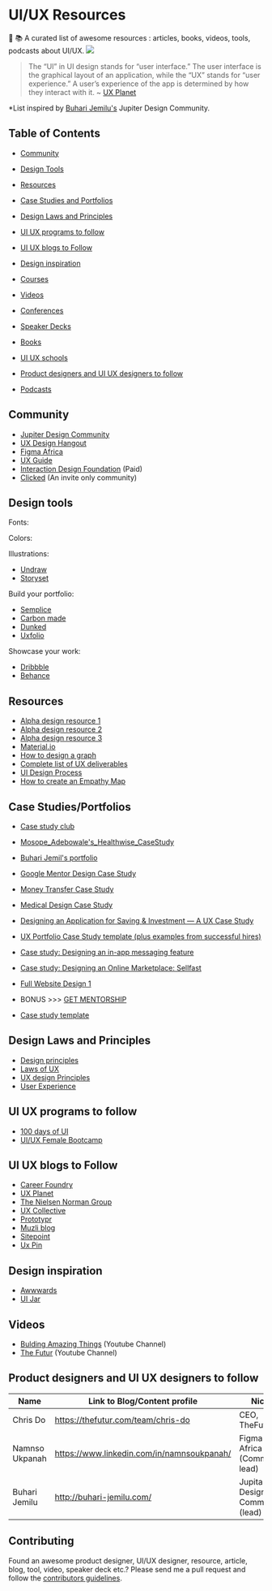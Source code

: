 # UI/UX Resources
📔 📚 A curated list of awesome resources : articles, books, videos, tools, podcasts about UI/UX.
![](https://res.cloudinary.com/pediomo/image/upload/v1607170403/UI_UX_resources_qbtjhk.png)

> The “UI” in UI design stands for “user interface.” The user interface is the graphical layout of an application, while the “UX” stands for “user experience.” A user’s experience of the app is determined by how they interact with it. ~ [UX Planet](https://uxplanet.org/what-is-ui-vs-ux-design-and-the-difference-d9113f6612de)

*List inspired by [Buhari Jemilu's](https://www.linkedin.com/in/jemilu-buhari/) Jupiter Design Community.

## Table of Contents
- [Community](#community)
- [Design Tools](#design-tools)
- [Resources](#resources)
- [Case Studies and Portfolios](#case-studies-and-portfolios)
- [Design Laws and Principles](#design-laws-and-principles)
- [UI UX programs to follow](#ui-ux-programs-to-follow)
- [UI UX blogs to Follow](#ui-ux-blogs-to-follow)
- [Design inspiration](#design-inspiration)

- [Courses](#courses)
- [Videos](#videos)
- [Conferences](#conferences)
- [Speaker Decks](#speaker-decks)
- [Books](#books)
- [UI UX schools](#ui-ux-schools)
- [Product designers and UI UX designers to follow](#product-designers-and-ui-ux-designers-to-follow)
- [Podcasts](#podcasts)

## Community
* [Jupiter Design Community](https://chat.whatsapp.com/Ku4SUjSmc4zIAg5XzffEcs)
* [UX Design Hangout](https://designerhangout.co?mwr=3a1f1519/)
* [Figma Africa](https://foflagos.slack.com/)
* [UX Guide](https://ux.guide/)
* [Interaction Design Foundation](https://www.interaction-design.org/career) (Paid)
* [Clicked](https://beta.clicked.com/create-clicked-account/?ref=322) (An invite only community)


## Design tools

Fonts:

Colors:

Illustrations:
* [Undraw](undraw.co)
* [Storyset](https://storyset.com/)


Build your portfolio:
* [Semplice](https://www.semplice.com/)
* [Carbon made](https://carbonmade.com/)
* [Dunked](https://dunked.com/)
* [Uxfolio](https://www.uxfol.io/)

Showcase your work:
* [Dribbble](https://dribbble.com/)
* [Behance](https://www.behance.net/)


## Resources
* [Alpha design resource 1](https://www.designresourc.es/)
* [Alpha design resource 2](https://medium.com/@calderaricaio/growing-list-of-design-resources-67c72a5d4f56)
* [Alpha design resource 3](https://www.notion.so/Design-Resources-0e19f815785245ac9cf6a50355f2cb10)
* [Material.io](http://material.io/)
* [How to design a graph](https://www.youtube.com/watch?v=eVy36sR29g4)
* [Complete list of UX deliverables](https://uxplanet.org/a-complete-list-of-ux-deliverables-d62ccf1de434)
* [UI Design Process](https://medium.com/nyc-design/ux-ui-design-process-for-beginner-753952bb2241)
* [How to create an Empathy Map](https://www.nngroup.com/articles/empathy-mapping/)

## Case Studies/Portfolios
* [Case study club](https://www.casestudy.club/case-studies/quill-app-case-study)
* [Mosope_Adebowale's_Healthwise_CaseStudy](https://mosopeadebowale.com/wp-content/uploads/2019/09/Mosope_Adebowale_Healthwise_CaseStudy.pdf)
* [Buhari Jemil's portfolio](http://buhari-jemilu.com/)
* [Google Mentor Design Case Study](https://www.behance.net/gallery/90958309/Google-Mentor-Design-Case-Study)
* [Money Transfer Case Study](https://www.behance.net/gallery/95491533/Money-transfer-A-Better-Way-to-Handle-Your-Money)
* [Medical Design Case Study](https://www.behance.net/gallery/91410737/Medico-Online-Medical-Services-Case-Study)
* [Designing an Application for Saving & Investment — A UX Case Study](https://dedamioloketuyi.medium.com/designing-an-application-for-saving-investment-tailored-to-millenials-a-ux-case-study-b83403648932)
* [UX Portfolio Case Study template (plus examples from successful hires)](https://uxplanet.org/ux-portfolio-case-study-template-plus-examples-from-successful-hires-86d5b0faa2d6)
* [Case study: Designing an in-app messaging feature](https://medium.com/design-bootcamp/a-ux-case-study-on-carbon-an-in-app-messaging-feature-7b5c819982aa)
* [Case study: Designing an Online Marketplace: Sellfast](https://medium.com/design-bootcamp/ui-ux-case-study-sellfast-2537fcb05872)


* [Full Website Design 1](https://www.behance.net/gallery/95636783/Enclave-Online-Dating-App)

* BONUS >>> [GET MENTORSHIP](https://adplist.org/mentors)
* [Case study template](https://uxdesign.cc/case-study-template-8832941a9d1b?source=bookmarks---------5----------------------------)



## Design Laws and Principles
* [Design principles](https://principles.design/)
* [Laws of UX](https://lawsofux.com)
* [UX design Principles](https://99designs.com/blog/web-digital/ux-design-principles/)
* [User Experience](https://www.nickkolenda.com/user-experience/)

## UI UX programs to follow
* [100 days of UI](https://www.dailyui.co/)
* [UI/UX Female Bootcamp](http://howican.tech/)

## UI UX blogs to Follow
* [Career Foundry](https://careerfoundry.com/en/blog/ux-design/)
* [UX Planet](https://uxplanet.org/)
* [The Nielsen Norman Group](https://www.nngroup.com/articles/)
* [UX Collective](https://uxdesign.cc/)
* [Prototypr](https://blog.prototypr.io/)
* [Muzli blog](https://medium.muz.li/)
* [Sitepoint](https://www.sitepoint.com/design-ux/)
* [Ux Pin](https://www.uxpin.com/studio/blog/guide-design-consistency-best-practices-ui-ux-designers/)


## Design inspiration
* [Awwwards](https://www.awwwards.com/)
* [UI Jar](https://uijar.com/)

## Videos
* [Bulding Amazing Things](https://www.youtube.com/channel/UCbVPTU8fv7e0EjGeQFbIsJA) (Youtube Channel)
* [The Futur](https://www.youtube.com/user/TheSkoolRocks) (Youtube Channel)


## Product designers and UI UX designers to follow
| Name              | Link to Blog/Content profile                                                     | Niche                       | Link to Twitter                                       |
|-------------------|--------------------------------------------------------------------------|----------------------------------|-------------------------------------------------------|
| Chris Do   |https://thefutur.com/team/chris-do               | CEO, TheFutur | [@theChrisDo](https://twitter.com/theChrisDo)     |
| Namnso Ukpanah    | https://www.linkedin.com/in/namnsoukpanah/        | Figma Africa (Community lead) | [@namnsoukpanah](https://twitter.com/namnsoukpanah)     |
| Buhari Jemilu   |http://buhari-jemilu.com/                | Jupita Design Community (lead) | [@buhari_x](https://twitter.com/buhari_x)    |


## Contributing
Found an awesome product designer, UI/UX designer, resource, article, blog, tool, video, speaker deck etc.? Please send me a pull request and follow the [contributors guidelines](/CONTRIBUTING.md).

